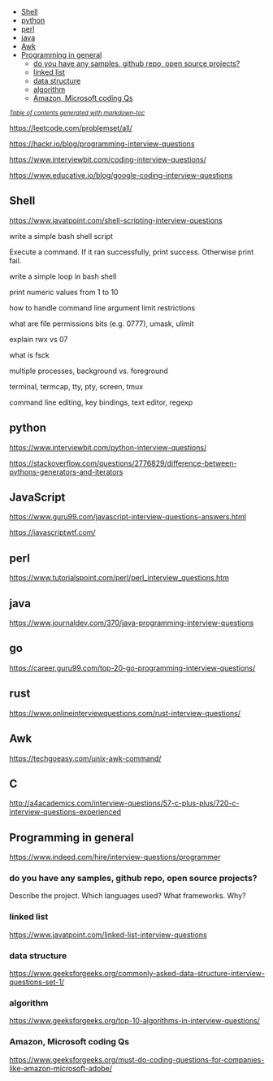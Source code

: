 - [Shell](#shell)
- [python](#python)
- [perl](#perl)
- [java](#java)
- [Awk](#awk)
- [Programming in general](#programming-in-general)
  * [do you have any samples, github repo, open source projects?](#do-you-have-any-samples--github-repo--open-source-projects-)
  * [linked list](#linked-list)
  * [data structure](#data-structure)
  * [algorithm](#algorithm)
  * [Amazon, Microsoft coding Qs](#amazon--microsoft-coding-qs)

<small><i><a href='http://ecotrust-canada.github.io/markdown-toc/'>Table of contents generated with markdown-toc</a></i></small>



https://leetcode.com/problemset/all/

https://hackr.io/blog/programming-interview-questions

https://www.interviewbit.com/coding-interview-questions/

https://www.educative.io/blog/google-coding-interview-questions

## Shell 

https://www.javatpoint.com/shell-scripting-interview-questions

write a simple bash shell script

Execute a command.  If it ran successfully, print success. Otherwise print fail.

write a simple loop in bash shell

print numeric values from 1 to 10

how to handle command line argument limit restrictions

what are file permissions bits (e.g. 0777), umask, ulimit

explain rwx vs 07

what is fsck


multiple processes, background vs. foreground

terminal, termcap, tty, pty, screen, tmux

command line editing, key bindings, text editor, regexp



## python

https://www.interviewbit.com/python-interview-questions/

https://stackoverflow.com/questions/2776829/difference-between-pythons-generators-and-iterators

## JavaScript 


https://www.guru99.com/javascript-interview-questions-answers.html

https://javascriptwtf.com/

## perl

https://www.tutorialspoint.com/perl/perl_interview_questions.htm

## java

https://www.journaldev.com/370/java-programming-interview-questions

## go

https://career.guru99.com/top-20-go-programming-interview-questions/

## rust

https://www.onlineinterviewquestions.com/rust-interview-questions/

## Awk

https://techgoeasy.com/unix-awk-command/



## C

http://a4academics.com/interview-questions/57-c-plus-plus/720-c-interview-questions-experienced


## Programming in general

https://www.indeed.com/hire/interview-questions/programmer


### do you have any samples, github repo, open source projects?

Describe the project.
Which languages used?
What frameworks.
Why?

### linked list

https://www.javatpoint.com/linked-list-interview-questions

### data structure

https://www.geeksforgeeks.org/commonly-asked-data-structure-interview-questions-set-1/

### algorithm

https://www.geeksforgeeks.org/top-10-algorithms-in-interview-questions/

### Amazon, Microsoft coding Qs

https://www.geeksforgeeks.org/must-do-coding-questions-for-companies-like-amazon-microsoft-adobe/

